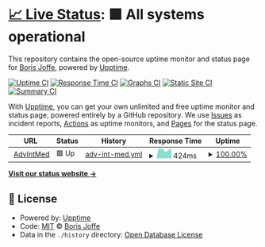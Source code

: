 # [📈 Live Status](https://borisjoffe.github.io/aimstatus): <!--live status--> **🟩 All systems operational**

This repository contains the open-source uptime monitor and status page for [Boris Joffe](https://borisjoffe.com), powered by [Upptime](https://github.com/upptime/upptime).

[![Uptime CI](https://github.com/borisjoffe/aimstatus/workflows/Uptime%20CI/badge.svg)](https://github.com/borisjoffe/aimstatus/actions?query=workflow%3A%22Uptime+CI%22)
[![Response Time CI](https://github.com/borisjoffe/aimstatus/workflows/Response%20Time%20CI/badge.svg)](https://github.com/borisjoffe/aimstatus/actions?query=workflow%3A%22Response+Time+CI%22)
[![Graphs CI](https://github.com/borisjoffe/aimstatus/workflows/Graphs%20CI/badge.svg)](https://github.com/borisjoffe/aimstatus/actions?query=workflow%3A%22Graphs+CI%22)
[![Static Site CI](https://github.com/borisjoffe/aimstatus/workflows/Static%20Site%20CI/badge.svg)](https://github.com/borisjoffe/aimstatus/actions?query=workflow%3A%22Static+Site+CI%22)
[![Summary CI](https://github.com/borisjoffe/aimstatus/workflows/Summary%20CI/badge.svg)](https://github.com/borisjoffe/aimstatus/actions?query=workflow%3A%22Summary+CI%22)

With [Upptime](https://upptime.js.org), you can get your own unlimited and free uptime monitor and status page, powered entirely by a GitHub repository. We use [Issues](https://github.com/borisjoffe/aimstatus/issues) as incident reports, [Actions](https://github.com/borisjoffe/aimstatus/actions) as uptime monitors, and [Pages](https://borisjoffe.github.io/aimstatus) for the status page.

<!--start: status pages-->
<!-- This summary is generated by Upptime (https://github.com/upptime/upptime) -->
<!-- Do not edit this manually, your changes will be overwritten -->
<!-- prettier-ignore -->
| URL | Status | History | Response Time | Uptime |
| --- | ------ | ------- | ------------- | ------ |
| <img alt="" src="https://favicons.githubusercontent.com/njaim2health.com" height="13"> [AdvIntMed](https://njaim2health.com/) | 🟩 Up | [adv-int-med.yml](https://github.com/borisjoffe/aimstatus/commits/HEAD/history/adv-int-med.yml) | <details><summary><img alt="Response time graph" src="./graphs/adv-int-med/response-time-week.png" height="20"> 424ms</summary><br><a href="https://borisjoffe.github.io/aimstatus/history/adv-int-med"><img alt="Response time 420" src="https://img.shields.io/endpoint?url=https%3A%2F%2Fraw.githubusercontent.com%2Fborisjoffe%2Faimstatus%2FHEAD%2Fapi%2Fadv-int-med%2Fresponse-time.json"></a><br><a href="https://borisjoffe.github.io/aimstatus/history/adv-int-med"><img alt="24-hour response time 430" src="https://img.shields.io/endpoint?url=https%3A%2F%2Fraw.githubusercontent.com%2Fborisjoffe%2Faimstatus%2FHEAD%2Fapi%2Fadv-int-med%2Fresponse-time-day.json"></a><br><a href="https://borisjoffe.github.io/aimstatus/history/adv-int-med"><img alt="7-day response time 424" src="https://img.shields.io/endpoint?url=https%3A%2F%2Fraw.githubusercontent.com%2Fborisjoffe%2Faimstatus%2FHEAD%2Fapi%2Fadv-int-med%2Fresponse-time-week.json"></a><br><a href="https://borisjoffe.github.io/aimstatus/history/adv-int-med"><img alt="30-day response time 408" src="https://img.shields.io/endpoint?url=https%3A%2F%2Fraw.githubusercontent.com%2Fborisjoffe%2Faimstatus%2FHEAD%2Fapi%2Fadv-int-med%2Fresponse-time-month.json"></a><br><a href="https://borisjoffe.github.io/aimstatus/history/adv-int-med"><img alt="1-year response time 415" src="https://img.shields.io/endpoint?url=https%3A%2F%2Fraw.githubusercontent.com%2Fborisjoffe%2Faimstatus%2FHEAD%2Fapi%2Fadv-int-med%2Fresponse-time-year.json"></a></details> | <details><summary><a href="https://borisjoffe.github.io/aimstatus/history/adv-int-med">100.00%</a></summary><a href="https://borisjoffe.github.io/aimstatus/history/adv-int-med"><img alt="All-time uptime 99.99%" src="https://img.shields.io/endpoint?url=https%3A%2F%2Fraw.githubusercontent.com%2Fborisjoffe%2Faimstatus%2FHEAD%2Fapi%2Fadv-int-med%2Fuptime.json"></a><br><a href="https://borisjoffe.github.io/aimstatus/history/adv-int-med"><img alt="24-hour uptime 100.00%" src="https://img.shields.io/endpoint?url=https%3A%2F%2Fraw.githubusercontent.com%2Fborisjoffe%2Faimstatus%2FHEAD%2Fapi%2Fadv-int-med%2Fuptime-day.json"></a><br><a href="https://borisjoffe.github.io/aimstatus/history/adv-int-med"><img alt="7-day uptime 100.00%" src="https://img.shields.io/endpoint?url=https%3A%2F%2Fraw.githubusercontent.com%2Fborisjoffe%2Faimstatus%2FHEAD%2Fapi%2Fadv-int-med%2Fuptime-week.json"></a><br><a href="https://borisjoffe.github.io/aimstatus/history/adv-int-med"><img alt="30-day uptime 100.00%" src="https://img.shields.io/endpoint?url=https%3A%2F%2Fraw.githubusercontent.com%2Fborisjoffe%2Faimstatus%2FHEAD%2Fapi%2Fadv-int-med%2Fuptime-month.json"></a><br><a href="https://borisjoffe.github.io/aimstatus/history/adv-int-med"><img alt="1-year uptime 99.99%" src="https://img.shields.io/endpoint?url=https%3A%2F%2Fraw.githubusercontent.com%2Fborisjoffe%2Faimstatus%2FHEAD%2Fapi%2Fadv-int-med%2Fuptime-year.json"></a></details>

<!--end: status pages-->

[**Visit our status website →**](https://borisjoffe.github.io/aimstatus)

## 📄 License

- Powered by: [Upptime](https://github.com/upptime/upptime)
- Code: [MIT](./LICENSE) © [Boris Joffe](https://borisjoffe.com)
- Data in the `./history` directory: [Open Database License](https://opendatacommons.org/licenses/odbl/1-0/)
